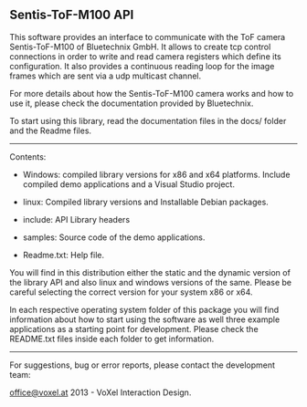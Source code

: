 Sentis-ToF-M100 API
-----------------------------------------------------------

This software provides an interface to communicate with the
ToF camera Sentis-ToF-M100 of Bluetechnix GmbH. It allows to 
create tcp control connections in order to write and read 
camera registers which define its configuration. It 
also provides a continuous reading loop for the image frames 
which are sent via a udp multicast channel.

For more details about how the Sentis-ToF-M100 camera works 
and how to use it, please check the documentation 
provided  by Bluetechnix.

To start using this library, read the documentation files
in the docs/ folder and the Readme files.

-----------------------------------------------------------

Contents:

- Windows: compiled library versions for x86 and x64 
platforms. Include compiled demo applications and a Visual
Studio project.

- linux: Compiled library versions and Installable Debian 
packages.

- include: API Library headers

- samples: Source code of the demo applications.

- Readme.txt: Help file.

You will find in this distribution either the static and 
the dynamic version of the library API and also linux and 
windows versions of the same. Please be careful selecting 
the correct version for your system x86 or x64.

In each respective operating system folder of this package 
you will find information about how to start using  the 
software as well three example applications as a starting
point for development. Please check the README.txt files
inside each folder to get information.

-----------------------------------------------------------
For suggestions, bug or error reports, please contact the 
development team:

office@voxel.at
2013 - VoXel Interaction Design.

